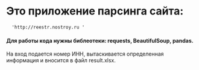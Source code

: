 # Это приложение парсинга сайта: 
      'http://reestr.nostroy.ru '

#### Для работы кода нужны библеотеки: requests, BeautifulSoup, pandas.

На вход подается номер ИНН, вытаскивается определенная информация и вносится в файл result.xlsx.
